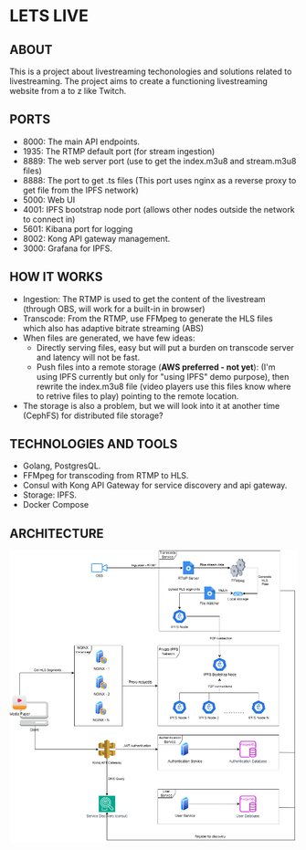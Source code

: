 # LETS LIVE

## ABOUT
This is a project about livestreaming techonologies and solutions related to livestreaming.
The project aims to create a functioning livestreaming website from a to z like Twitch.

## PORTS
- 8000: The main API endpoints.
- 1935: The RTMP default port (for stream ingestion)  
- 8889: The web server port (use to get the index.m3u8 and stream.m3u8 files)
- 8888: The port to get .ts files (This port uses nginx as a reverse proxy to get file from the IPFS network)  
- 5000: Web UI  
- 4001: IPFS bootstrap node port (allows other nodes outside the network to connect in)
- 5601: Kibana port for logging
- 8002: Kong API gateway management.
- 3000: Grafana for IPFS.

## HOW IT WORKS
- Ingestion: The RTMP is used to get the content of the livestream (through OBS, will work for a built-in in browser)  
- Transcode: From the RTMP, use FFMpeg to generate the HLS files which also has adaptive bitrate streaming (ABS)  
- When files are generated, we have few ideas:  
  * Directly serving files, easy but will put a burden on transcode server and latency will not be fast.
  * Push files into a remote storage (**AWS preferred - not yet**): (I'm using IPFS currently but only for "using IPFS" demo purpose), then rewrite the index.m3u8 file (video players use this files
know where to retrive files to play) pointing to the remote location.
- The storage is also a problem, but we will look into it at another time (CephFS) for distributed file storage?

## TECHNOLOGIES AND TOOLS
- Golang, PostgresQL.
- FFMpeg for transcoding from RTMP to HLS.
- Consul with Kong API Gateway for service discovery and api gateway.
- Storage: IPFS.
- Docker Compose

## ARCHITECTURE
![Architecture](docs/architecture.png)
